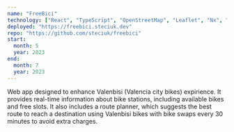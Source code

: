 ```yaml
---
name: "FreeBici"
technology: ["React", "TypeScript", "OpenStreetMap", "Leaflet", "Nx", "Emotion", "Material UI", "Vite", "Python"]
deployed: "https://freebici.steciuk.dev"
repo: "https://github.com/steciuk/freebici"
start:
  month: 5
  year: 2023
end:
  month: 7
  year: 2023
---
```

Web app designed to enhance Valenbisi (Valencia city bikes) expirience. It provides real-time information about bike stations, including available bikes and free slots. It also includes a route planner, which suggests the best route to reach a destination using Valenbisi bikes with bike swaps every 30 minutes to avoid extra charges.